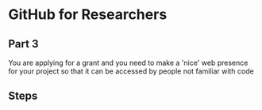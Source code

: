 # GitHub for Researchers

## Part 3

You are applying for a grant and you need to make a 'nice' web presence for your project so that it can be accessed by people not familiar with code

## Steps
